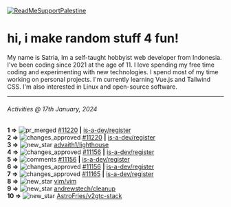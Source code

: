 [![ReadMeSupportPalestine](https://github.com/Safouene1/support-palestine-banner/blob/master/banner-support.svg)](https://github.com/Safouene1/support-palestine-banner)
# hi, i make random stuff 4 fun!

My name is Satria, Im a self-taught hobbyist web developer from Indonesia. I've been coding since 2021 at the age of 11. I love spending my free time coding and experimenting with new technologies. I spend most of my time working on personal projects. I'm currently learning Vue.js and Tailwind CSS. I'm also interested in Linux and open-source software.

---

<!--RECENT_ACTIVITY:last_update-->
###### Activities @ 17th January, 2024
<!--RECENT_ACTIVITY:last_update_end-->

<!--RECENT_ACTIVITY:start-->
**1 =>** ![pr_merged](https://cdn.jsdelivr.net/gh/Readme-Workflows/Readme-Icons@main/icons/octicons/PullRequestMerged.svg) [#11220](https://github.com/is-a-dev/register/pull/11220) **|** [is-a-dev/register](https://github.com/is-a-dev/register)<br>
**2 =>** ![changes_approved](https://cdn.jsdelivr.net/gh/Readme-Workflows/Readme-Icons@main/icons/octicons/ApprovedChanges.svg) [#11220](https://github.com/is-a-dev/register/pull/11220#pullrequestreview-1827168466) **|** [is-a-dev/register](https://github.com/is-a-dev/register)<br>
**3 =>** ![new_star](https://cdn.jsdelivr.net/gh/Readme-Workflows/Readme-Icons@main/icons/octicons/StarredRepositoryYellow.svg) [advaith1/lighthouse](https://github.com/advaith1/lighthouse)<br>
**4 =>** ![changes_approved](https://cdn.jsdelivr.net/gh/Readme-Workflows/Readme-Icons@main/icons/octicons/ApprovedChanges.svg) [#11156](https://github.com/is-a-dev/register/pull/11156#pullrequestreview-1823466315) **|** [is-a-dev/register](https://github.com/is-a-dev/register)<br>
**5 =>** ![comments](https://cdn.jsdelivr.net/gh/Readme-Workflows/Readme-Icons@main/icons/octicons/Comment.svg) [#11156](https://github.com/is-a-dev/register/pull/11156#discussion_r1453464876) **|** [is-a-dev/register](https://github.com/is-a-dev/register)<br>
**6 =>** ![changes_approved](https://cdn.jsdelivr.net/gh/Readme-Workflows/Readme-Icons@main/icons/octicons/ApprovedChanges.svg) [#11156](https://github.com/is-a-dev/register/pull/11156#pullrequestreview-1823466315) **|** [is-a-dev/register](https://github.com/is-a-dev/register)<br>
**7 =>** ![changes_approved](https://cdn.jsdelivr.net/gh/Readme-Workflows/Readme-Icons@main/icons/octicons/ApprovedChanges.svg) [#11165](https://github.com/is-a-dev/register/pull/11165#pullrequestreview-1822536671) **|** [is-a-dev/register](https://github.com/is-a-dev/register)<br>
**8 =>** ![new_star](https://cdn.jsdelivr.net/gh/Readme-Workflows/Readme-Icons@main/icons/octicons/StarredRepositoryYellow.svg) [vim/vim](https://github.com/vim/vim)<br>
**9 =>** ![new_star](https://cdn.jsdelivr.net/gh/Readme-Workflows/Readme-Icons@main/icons/octicons/StarredRepositoryYellow.svg) [andrewstech/cleanup](https://github.com/andrewstech/cleanup)<br>
**10 =>** ![new_star](https://cdn.jsdelivr.net/gh/Readme-Workflows/Readme-Icons@main/icons/octicons/StarredRepositoryYellow.svg) [AstroFries/v2gtc-stack](https://github.com/AstroFries/v2gtc-stack)<br>
<!--RECENT_ACTIVITY:end-->
